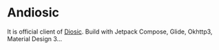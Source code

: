 # Andiosic
It is official client of [Diosic](https://github.com/Reknij/diosic). Build with Jetpack Compose, Glide, Okhttp3, Material Design 3...